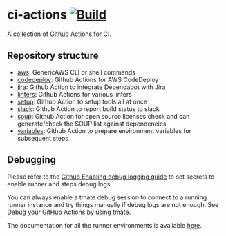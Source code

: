 # ci-actions [![Build](https://github.com/Cloud-Officer/ci-actions/actions/workflows/build.yml/badge.svg)](https://github.com/Cloud-Officer/ci-actions/actions/workflows/build.yml)

A collection of Github Actions for CI.

## Repository structure

* [aws](aws/README.md): GenericAWS CLI or shell commands
* [codedeploy](codedeploy/README.md): Github Actions for AWS CodeDeploy
* [jira](jira/README.md): Github Action to integrate Dependabot with Jira
* [linters](linters/README.md): Github Actions for various linters
* [setup](setup/README.md): Github Action to setup tools all at once
* [slack](slack/README.md): Github Action to report build status to slack
* [soup](soup/README.md): Github Action for open source licenses check and can generate/check the SOUP list against
  dependencies
* [variables](variables/README.md): Github Action to prepare environment variables for subsequent steps

## Debugging

Please refer to
the [Github Enabling debug logging guide](https://docs.github.com/en/github-ae@latest/actions/monitoring-and-troubleshooting-workflows/enabling-debug-logging)
to set secrets to enable runner and steps debug logs.

You can always enable a tmate debug session to connect to a running runner instance and try things manually if debug
logs are not enough. See [Debug your GitHub Actions by using tmate](https://github.com/mxschmitt/action-tmate).

The documentation for all the runner environments is
available [here](https://github.com/actions/virtual-environments/tree/main/images).
